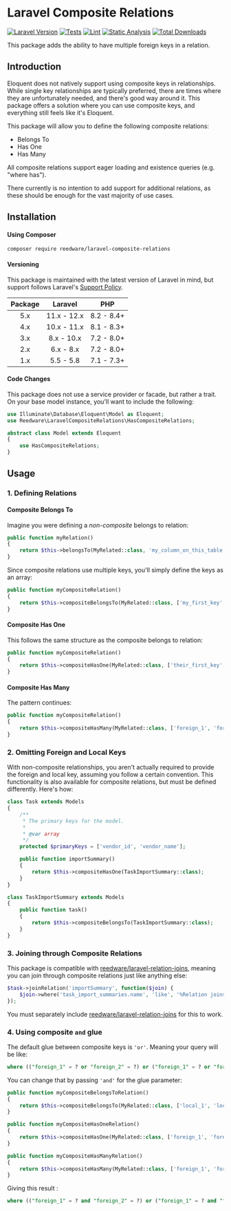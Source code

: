 # Laravel Composite Relations

[![Laravel Version](https://img.shields.io/badge/Laravel-11.x%2F12.x-blue)](https://laravel.com/)
[![Tests](https://github.com/tylernathanreed/laravel-composite-relations/actions/workflows/tests.yml/badge.svg)](https://github.com/tylernathanreed/laravel-composite-relations/actions/workflows/tests.yml)
[![Lint](https://github.com/tylernathanreed/laravel-composite-relations/actions/workflows/coding-standards.yml/badge.svg)](https://github.com/tylernathanreed/laravel-composite-relations/actions/workflows/coding-standards.yml)
[![Static Analysis](https://github.com/tylernathanreed/laravel-composite-relations/actions/workflows/static-analysis.yml/badge.svg)](https://github.com/tylernathanreed/laravel-composite-relations/actions/workflows/static-analysis.yml)
[![Total Downloads](https://poser.pugx.org/reedware/laravel-composite-relations/downloads)](//packagist.org/packages/reedware/laravel-composite-relations)

This package adds the ability to have multiple foreign keys in a relation.

## Introduction

Eloquent does not natively support using composite keys in relationships. While single key relationships are typically preferred, there are times where they are unfortunately needed, and there's good way around it. This package offers a solution where you can use composite keys, and everything still feels like it's Eloquent.

This package will allow you to define the following composite relations:
* Belongs To
* Has One
* Has Many

All composite relations support eager loading and existence queries (e.g. "where has").

There currently is no intention to add support for additional relations, as these should be enough for the vast majority of use cases.

## Installation

#### Using Composer

```
composer require reedware/laravel-composite-relations
```

#### Versioning

This package is maintained with the latest version of Laravel in mind, but support follows Laravel's [Support Policy](https://laravel.com/docs/master/releases#support-policy).

| Package | Laravel     | PHP        |
| :-----: | :---------: | :--------: |
|     5.x | 11.x - 12.x | 8.2 - 8.4+ |
|     4.x | 10.x - 11.x | 8.1 - 8.3+ |
|     3.x |  8.x - 10.x | 7.2 - 8.0+ |
|     2.x |  6.x -  8.x | 7.2 - 8.0+ |
|     1.x |  5.5 -  5.8 | 7.1 - 7.3+ |

#### Code Changes

This package does not use a service provider or facade, but rather a trait. On your base model instance, you'll want to include the following:

```php
use Illuminate\Database\Eloquent\Model as Eloquent;
use Reedware\LaravelCompositeRelations\HasCompositeRelations;

abstract class Model extends Eloquent
{
    use HasCompositeRelations;
}
```

## Usage

### 1. Defining Relations

#### Composite Belongs To

Imagine you were defining a *non-composite* belongs to relation:

```php
public function myRelation()
{
    return $this->belongsTo(MyRelated::class, 'my_column_on_this_table', 'my_column_on_the_other_table');
}
```

Since composite relations use multiple keys, you'll simply define the keys as an array:

```php
public function myCompositeRelation()
{
    return $this->compositeBelongsTo(MyRelated::class, ['my_first_key', 'my_second_key'], ['their_first_key', 'their_second_key']);
}
```

#### Composite Has One

This follows the same structure as the composite belongs to relation:

```php
public function myCompositeRelation()
{
    return $this->compositeHasOne(MyRelated::class, ['their_first_key', 'their_second_key'], ['my_first_key', 'my_second_key']);
}
```

#### Composite Has Many

The pattern continues:

```php
public function myCompositeRelation()
{
    return $this->compositeHasMany(MyRelated::class, ['foreign_1', 'foreign_2'], ['local_1', 'local_2']);
}
```

### 2. Omitting Foreign and Local Keys

With non-composite relationships, you aren't actually required to provide the foreign and local key, assuming you follow a certain convention. This functionality is also available for composite relations, but must be defined differently. Here's how:

```php
class Task extends Models
{
    /**
     * The primary keys for the model.
     *
     * @var array
     */
    protected $primaryKeys = ['vendor_id', 'vendor_name'];

    public function importSummary()
    {
        return $this->compositeHasOne(TaskImportSummary::class);
    }
}

class TaskImportSummary extends Models
{
    public function task()
    {
        return $this->compositeBelongsTo(TaskImportSummary::class);
    }
}
```

### 3. Joining through Composite Relations

This package is compatible with [reedware/laravel-relation-joins](https://github.com/tylernathanreed/laravel-relation-joins), meaning you can join through composite relations just like anything else:

```php
$task->joinRelation('importSummary', function($join) {
    $join->where('task_import_summaries.name', 'like', '%Relation joins are cool!%');
});
```

You must separately include [reedware/laravel-relation-joins](https://github.com/tylernathanreed/laravel-relation-joins) for this to work.

### 4. Using composite `and` glue


The default glue between composite keys is `'or'`. Meaning your query will be like:
```sql
where (("foreign_1" = ? or "foreign_2" = ?) or ("foreign_1" = ? or "foreign_2" = ?))
```

You can change that by passing `'and'` for the glue parameter:
```php
public function myCompositeBelongsToRelation()
{
    return $this->compositeBelongsTo(MyRelated::class, ['local_1', 'local_2'], ['foreign_1', 'foreign_2'], null, 'and');
}

public function myCompositeHasOneRelation()
{
    return $this->compositeHasOne(MyRelated::class, ['foreign_1', 'foreign_2'], ['local_1', 'local_2'], 'and');
}

public function myCompositeHasManyRelation()
{
    return $this->compositeHasMany(MyRelated::class, ['foreign_1', 'foreign_2'], ['local_1', 'local_2'], 'and');
}
```

Giving this result :
```sql
where (("foreign_1" = ? and "foreign_2" = ?) or ("foreign_1" = ? and "foreign_2" = ?))
```
